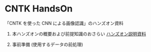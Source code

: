 # CNTK HandsOn
「CNTK を使った CNN による画像認識」のハンズオン資料

1. 本ハンズオンの概要および前提知識のおさらい
[ハンズオン説明資料](https://github.com/msmamita/cntk_handson/blob/master/CNTK_Handson_ImageRecongnition_w_CNN.ipynb)

2. 事前準備 (使用するデータの前処理)

